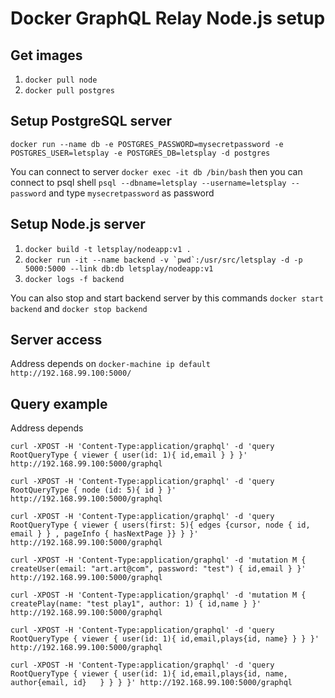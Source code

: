 # Docker GraphQL Relay Node.js setup

## Get images
1. `docker pull node`
2. `docker pull postgres`


## Setup PostgreSQL server
`docker run --name db -e POSTGRES_PASSWORD=mysecretpassword -e POSTGRES_USER=letsplay -e POSTGRES_DB=letsplay -d postgres`

You can connect to server
`docker exec -it db /bin/bash`
then you can connect to psql shell
`psql --dbname=letsplay --username=letsplay --password` and type `mysecretpassword` as password


## Setup Node.js server
1. `docker build -t letsplay/nodeapp:v1 .`
2. ``docker run -it --name backend -v `pwd`:/usr/src/letsplay -d -p 5000:5000 --link db:db letsplay/nodeapp:v1``
3. `docker logs -f backend`

You can also stop and start backend server by this commands
`docker start backend` and `docker stop backend`


## Server access
Address depends on `docker-machine ip default`
`http://192.168.99.100:5000/`


## Query example
Address depends

`curl -XPOST -H 'Content-Type:application/graphql' -d 'query RootQueryType { viewer { user(id: 1){ id,email } } }' http://192.168.99.100:5000/graphql`


`curl -XPOST -H 'Content-Type:application/graphql' -d 'query RootQueryType { node (id: 5){ id } }' http://192.168.99.100:5000/graphql`


`curl -XPOST -H 'Content-Type:application/graphql' -d 'query RootQueryType { viewer { users(first: 5){ edges {cursor, node { id, email } } , pageInfo { hasNextPage }} } }' http://192.168.99.100:5000/graphql`


`curl -XPOST -H 'Content-Type:application/graphql' -d 'mutation M { createUser(email: "art.art@com", password: "test") { id,email } }' http://192.168.99.100:5000/graphql`


`curl -XPOST -H 'Content-Type:application/graphql' -d 'mutation M { createPlay(name: "test play1", author: 1) { id,name } }' http://192.168.99.100:5000/graphql`


`curl -XPOST -H 'Content-Type:application/graphql' -d 'query RootQueryType { viewer { user(id: 1){ id,email,plays{id, name} } } }' http://192.168.99.100:5000/graphql`


`curl -XPOST -H 'Content-Type:application/graphql' -d 'query RootQueryType { viewer { user(id: 1){ id,email,plays{id, name, author{email, id}   } } } }' http://192.168.99.100:5000/graphql`
